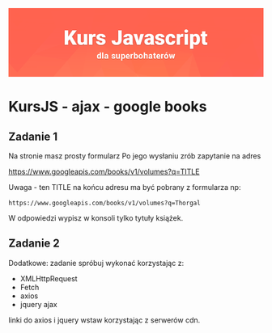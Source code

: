![](../../kursjs.png)

# KursJS - ajax - google books

## Zadanie 1
Na stronie masz prosty formularz
Po jego wysłaniu zrób zapytanie na adres

https://www.googleapis.com/books/v1/volumes?q=TITLE

Uwaga - ten TITLE na końcu adresu ma być pobrany z formularza np:

```
https://www.googleapis.com/books/v1/volumes?q=Thorgal
```

W odpowiedzi wypisz w konsoli tylko tytuły książek.

## Zadanie 2
Dodatkowe: zadanie spróbuj wykonać korzystając z:
* XMLHttpRequest
* Fetch
* axios
* jquery ajax

linki do axios i jquery wstaw korzystając z serwerów cdn.